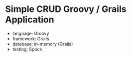 # Simple CRUD Groovy / Grails Application

- language: Groovy
- framework: Grails
- database: in-memory (Grails)
- testing: Spock
